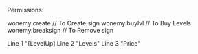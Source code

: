 Permissions:

wonemy.create  // To Create sign
wonemy.buylvl  // To Buy Levels
wonemy.breaksign // To Remove sign


Line 1 "[LevelUp]
Line 2 "Levels"
Line 3 "Price"
